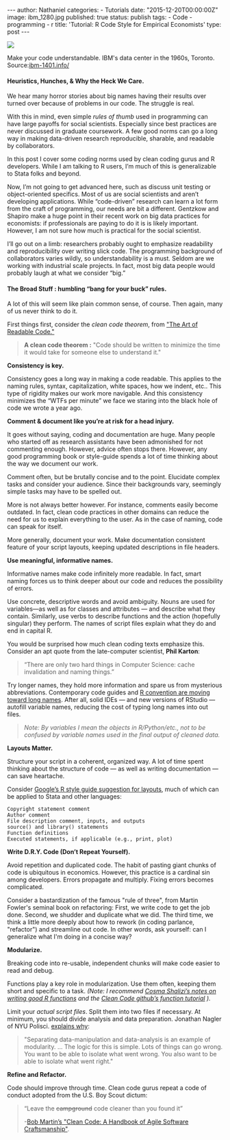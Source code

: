 --- author: Nathaniel categories: - Tutorials date:
"2015-12-20T00:00:00Z" image: ibm\_1280.jpg published: true status:
publish tags: - Code - programming - r title: 'Tutorial: R Code Style
for Empirical Economists' type: post ---

<div class="media image">

<div class="media image">

![](%7B%7B%20site.baseurl%20%7D%7D/assets/ibm_1280.jpg)

</div>

</div>

Make your code understandable. IBM's data center in the 1960s, Toronto.
Source:[ibm-1401.info/](http://ibm-1401.info/IBM1401_ArchivePics.html)

#### Heuristics, Hunches, & Why the Heck We Care.

We hear many horror stories about big names having their results over
turned over because of problems in our code. The struggle is real.

With this in mind, even simple *rules of thumb* used in programming can
have large payoffs for social scientists. Especially since best
practices are never discussed in graduate coursework. A few good norms
can go a long way in making data-driven research reproducible, sharable,
and readable by collaborators.

In this post I cover some coding norms used by clean coding gurus and R
developers. While I am talking to R users, I’m much of this is
generalizable to Stata folks and beyond.

Now, I’m not going to get advanced here, such as discuss unit testing or
object-oriented specifics. Most of us are social scientists and aren’t
developing applications. While “code-driven” research can learn a lot
form from the craft of programming, our needs are bit a different.
Gentzkow and Shapiro make a huge point in their recent work on big data
practices for economists: if professionals are paying to do it is is
likely important. However, I am not sure how much is practical for the
social scientist.

I’ll go out on a limb: researchers probably ought to emphasize
readability and reproducibility over writing slick code. The programming
background of collaborators varies wildly, so understandability is a
must. Seldom are we working with industrial scale projects. In fact,
most big data people would probably laugh at what we consider “big.”

#### The Broad Stuff : humbling “bang for your buck” rules.

A lot of this will seem like plain common sense, of course. Then again,
many of us never think to do it.

First things first, consider the *clean code theorem*, from ["The Art of
Readable Code."](http://shop.oreilly.com/product/9780596802301.do)

> **A clean code theorem :** "Code should be written to minimize the
> time it would take for someone else to understand it."

**Consistency is key.**

Consistency goes a long way in making a code readable. This applies to
the naming rules, syntax, capitalization, white spaces, how we indent,
etc.. This type of rigidity makes our work more navigable. And this
consistency minimizes the “WTFs per minute” we face we staring into the
black hole of code we wrote a year ago.

**Comment & document like you’re at risk for a head injury.**

It goes without saying, coding and documentation are huge. Many people
who started off as research assistants have been admonished for not
commenting enough. However, advice often stops there. However, any good
programming book or style-guide spends a lot of time thinking about the
way we document our work.

Comment often, but be brutally concise and to the point. Elucidate
complex tasks and consider your audience. Since their backgrounds vary,
seemingly simple tasks may have to be spelled out.

More is not always better however. For instance, comments easily become
outdated. In fact, clean code practices in other domains can reduce the
need for us to explain everything to the user. As in the case of naming,
code can speak for itself.

More generally, document your work. Make documentation consistent
feature of your script layouts, keeping updated descriptions in file
headers.

**Use meaningful, informative names.**

Informative names make code infinitely more readable. In fact, smart
naming forces us to think deeper about our code and reduces the
possibility of errors.

Use concrete, descriptive words and avoid ambiguity. Nouns are used for
variables—as well as for classes and attributes — and describe what they
contain. Similarly, use verbs to describe functions and the action
(hopefully singular) they perform. The names of script files explain
what they do and end in capital R.

You would be surprised how much clean coding texts emphasize this.
Consider an apt quote from the late-computer scientist, **Phil Karton**:

> “There are only two hard things in Computer Science: cache
> invalidation and naming things.”

Try longer names, they hold more information and spare us from
mysterious abbreviations. Contemporary code guides and [R convention are
moving toward long names](http://www.aroma-project.org/developers/RCC).
After all, solid IDEs — and new versions of RStudio — autofill variable
names, reducing the cost of typing long names into out files.

> *Note: By variables I mean the objects in R/Python/etc., not to be
> confused by variable names used in the final output of cleaned data.*

**Layouts Matter.**

Structure your script in a coherent, organized way. A lot of time spent
thinking about the structure of code — as well as writing documentation
— can save heartache.

Consider [Google’s R style guide suggestion for
layouts](https://google.github.io/styleguide/Rguide.xml#generallayout),
much of which can be applied to Stata and other languages:

    Copyright statement comment
    Author comment
    File description comment, inputs, and outputs
    source() and library() statements
    Function definitions
    Executed statements, if applicable (e.g., print, plot)

**Write D.R.Y. Code (Don’t Repeat Yourself).**

Avoid repetition and duplicated code. The habit of pasting giant chunks
of code is ubiquitous in economics. However, this practice is a cardinal
sin among developers. Errors propagate and multiply. Fixing errors
becomes complicated.

Consider a bastardization of the famous "rule of three", from Martin
Fowler's seminal book on refactoring: First, we write code to get the
job done. Second, we shudder and duplicate what we did. The third time,
we think a little more deeply about how to rework (in coding parlance,
"refactor") and streamline out code. In other words, ask yourself: can I
generalize what I'm doing in a concise way?

**Modularize.**

Breaking code into re-usable, independent chunks will make code easier
to read and debug.

Functions play a key role in modularization. Use them often, keeping
them short and specific to a task. *(Note: I recommend [Cosma Shalizi’s
notes on writing good R
functions](http://www.stat.cmu.edu/~cshalizi/402/programming/writing-functions.pdf)
and the [Clean Code github’s function
tutorial](http://nicercode.github.io/guides/functions/) ).*

Limit your *actual script files*. Split them into two files if
necessary. At minimum, you should divide analysis and data preparation.
Jonathan Nagler of NYU Polisci. [explains
why](www.nyu.edu/classes/nagler/quant2/coding_style.html):

> "Separating data-manipulation and data-analysis is an example of
> modularity. ... The logic for this is simple. Lots of things can go
> wrong. You want to be able to isolate what went wrong. You also want
> to be able to isolate what went right."

**Refine and Refactor.**

Code should improve through time. Clean code gurus repeat a code of
conduct adopted from the U.S. Boy Scout dictum:

> “Leave the ~~campground~~ code cleaner than you found it”
>
> -[Bob Martin’s "Clean Code: A Handbook of Agile Software
> Craftsmanship"](http://amzn.com/0132350882%29.).
